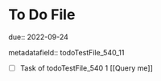 # To Do File

due:: 2022-09-24

metadatafield:: todoTestFile_540_11

- [ ] Task of todoTestFile_540 1 [[Query me]]
